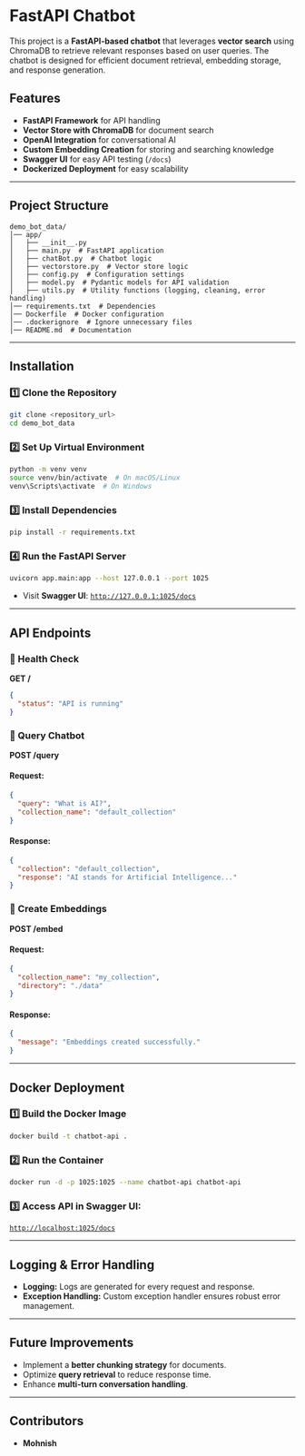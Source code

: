 # FastAPI Chatbot

This project is a **FastAPI-based chatbot** that leverages **vector search** using ChromaDB to retrieve relevant responses based on user queries. The chatbot is designed for efficient document retrieval, embedding storage, and response generation.

## Features
- **FastAPI Framework** for API handling
- **Vector Store with ChromaDB** for document search
- **OpenAI Integration** for conversational AI
- **Custom Embedding Creation** for storing and searching knowledge
- **Swagger UI** for easy API testing (`/docs`)
- **Dockerized Deployment** for easy scalability

---
## Project Structure

```
demo_bot_data/
│── app/
│   ├── __init__.py
│   ├── main.py  # FastAPI application
│   ├── chatBot.py  # Chatbot logic
│   ├── vectorstore.py  # Vector store logic
│   ├── config.py  # Configuration settings
│   ├── model.py  # Pydantic models for API validation
│   ├── utils.py  # Utility functions (logging, cleaning, error handling)
│── requirements.txt  # Dependencies
│── Dockerfile  # Docker configuration
│── .dockerignore  # Ignore unnecessary files
│── README.md  # Documentation
```

---
## Installation

### 1️⃣ Clone the Repository
```sh
git clone <repository_url>
cd demo_bot_data
```

### 2️⃣ Set Up Virtual Environment
```sh
python -m venv venv
source venv/bin/activate  # On macOS/Linux
venv\Scripts\activate  # On Windows
```

### 3️⃣ Install Dependencies
```sh
pip install -r requirements.txt
```

### 4️⃣ Run the FastAPI Server
```sh
uvicorn app.main:app --host 127.0.0.1 --port 1025
```

- Visit **Swagger UI**: [`http://127.0.0.1:1025/docs`](http://127.0.0.1:1025/docs)

---
## API Endpoints

### 🔹 Health Check
**GET /**
```json
{
  "status": "API is running"
}
```

### 🔹 Query Chatbot
**POST /query**
#### Request:
```json
{
  "query": "What is AI?",
  "collection_name": "default_collection"
}
```
#### Response:
```json
{
  "collection": "default_collection",
  "response": "AI stands for Artificial Intelligence..."
}
```

### 🔹 Create Embeddings
**POST /embed**
#### Request:
```json
{
  "collection_name": "my_collection",
  "directory": "./data"
}
```
#### Response:
```json
{
  "message": "Embeddings created successfully."
}
```

---
## Docker Deployment

### 1️⃣ Build the Docker Image
```sh
docker build -t chatbot-api .
```

### 2️⃣ Run the Container
```sh
docker run -d -p 1025:1025 --name chatbot-api chatbot-api
```

### 3️⃣ Access API in Swagger UI:
[`http://localhost:1025/docs`](http://localhost:1025/docs)


---
## Logging & Error Handling
- **Logging:** Logs are generated for every request and response.
- **Exception Handling:** Custom exception handler ensures robust error management.

---
## Future Improvements
- Implement a **better chunking strategy** for documents.
- Optimize **query retrieval** to reduce response time.
- Enhance **multi-turn conversation handling**.

---
## Contributors
- **Mohnish**



